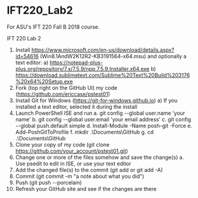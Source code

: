 # IFT220_Lab2

For ASU's IFT 220 Fall B 2018 course.

IFT 220 Lab 2

1)	Install https://www.microsoft.com/en-us/download/details.aspx?id=54616 (Win8.1AndW2K12R2-KB3191564-x64.msu) and optionally a text editor: 
a)	https://notepad-plus-plus.org/repository/7.x/7.5.9/npp.7.5.9.Installer.x64.exe
b)	https://download.sublimetext.com/Sublime%20Text%20Build%203176%20x64%20Setup.exe
2)	Fork (top right on the GitHub UI) my code (https://github.com/ericcase/pstest01)
3)	Install Git for Windows (https://git-for-windows.github.io)
a)	If you installed a text editor, selected it during the install
4)	Launch PowerShell ISE and run
    a.	git config --global user.name 'your name'
    b.	git config --global user.email 'your email address'
    c.	git config --global push.default simple
    d.	Install-Module -Name posh-git -Force
    e.	Add-PoshGitToProfile
    f.	mkdir .\Documents\GitHub
    g.	cd .\Documents\GitHub
5)	Clone your copy of my code (git clone https://github.com/your_account/pstest01.git)
6)	Change one or more of the files somehow and save the change(s)
a.	Use psedit <file name> to edit in ISE, or use your text editor
7)	Add the changed file(s) to the commit (git add <filename> or git add -A)
8)	Commit (git commit -m "a note about what you did")
9)	Push (git push --porcelain)
10)	Refresh your GitHub site and see if the changes are there

